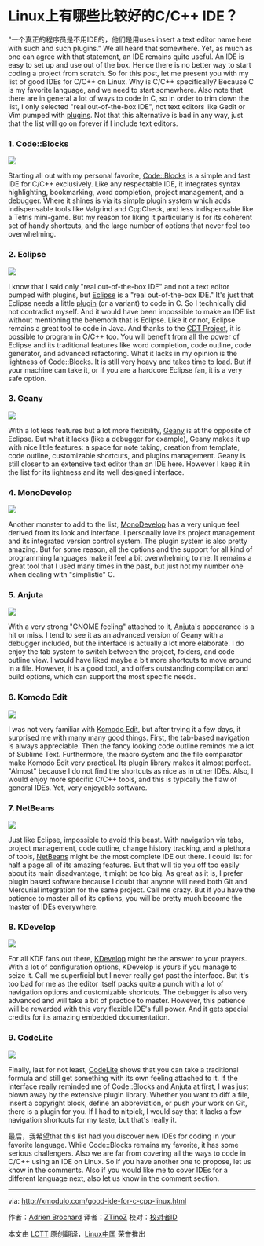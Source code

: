 Linux上有哪些比较好的C/C++ IDE？
================================================================================
"一个真正的程序员是不用IDE的，他们是用uses insert a text editor name here with such and such plugins." We all heard that somewhere. Yet, as much as one can agree with that statement, an IDE remains quite useful. An IDE is easy to set up and use out of the box. Hence there is no better way to start coding a project from scratch. So for this post, let me present you with my list of good IDEs for C/C++ on Linux. Why is C/C++ specifically? Because C is my favorite language, and we need to start somewhere. Also note that there are in general a lot of ways to code in C, so in order to trim down the list, I only selected "real out-of-the-box IDE", not text editors like Gedit or Vim pumped with [plugins][1]. Not that this alternative is bad in any way, just that the list will go on forever if I include text editors.

### 1. Code::Blocks ###

![](https://farm8.staticflickr.com/7520/16089880989_10173db27b_c.jpg)

Starting all out with my personal favorite, [Code::Blocks][2] is a simple and fast IDE for C/C++ exclusively. Like any respectable IDE, it integrates syntax highlighting, bookmarking, word completion, project management, and a debugger. Where it shines is via its simple plugin system which adds indispensable tools like Valgrind and CppCheck, and less indispensable like a Tetris mini-game. But my reason for liking it particularly is for its coherent set of handy shortcuts, and the large number of options that never feel too overwhelming.

### 2. Eclipse ###

![](https://farm8.staticflickr.com/7522/16276001255_66235a0a69_c.jpg)

I know that I said only "real out-of-the-box IDE" and not a text editor pumped with plugins, but [Eclipse][3] is a "real out-of-the-box IDE." It's just that Eclipse needs a little [plugin][4] (or a variant) to code in C. So I technically did not contradict myself. And it would have been impossible to make an IDE list without mentioning the behemoth that is Eclipse. Like it or not, Eclipse remains a great tool to code in Java. And thanks to the [CDT Project][5], it is possible to program in C/C++ too. You will benefit from all the power of Eclipse and its traditional features like word completion, code outline, code generator, and advanced refactoring. What it lacks in my opinion is the lightness of Code::Blocks. It is still very heavy and takes time to load. But if your machine can take it, or if you are a hardcore Eclipse fan, it is a very safe option.

### 3. Geany ###

![](https://farm9.staticflickr.com/8573/16088461968_c6a6c9e49a_c.jpg)

With a lot less features but a lot more flexibility, [Geany][6] is at the opposite of Eclipse. But what it lacks (like a debugger for example), Geany makes it up with nice little features: a space for note taking, creation from template, code outline, customizable shortcuts, and plugins management. Geany is still closer to an extensive text editor than an IDE here. However I keep it in the list for its lightness and its well designed interface.

### 4. MonoDevelop ###

![](https://farm8.staticflickr.com/7515/16275175052_61487480ce_c.jpg)

Another monster to add to the list, [MonoDevelop][7] has a very unique feel derived from its look and interface. I personally love its project management and its integrated version control system. The plugin system is also pretty amazing. But for some reason, all the options and the support for all kind of programming languages make it feel a bit overwhelming to me. It remains a great tool that I used many times in the past, but just not my number one when dealing with "simplistic" C. 

### 5. Anjuta ###

![](https://farm8.staticflickr.com/7514/16088462018_7ee6e5b433_c.jpg)

With a very strong "GNOME feeling" attached to it, [Anjuta][8]'s appearance is a hit or miss. I tend to see it as an advanced version of Geany with a debugger included, but the interface is actually a lot more elaborate. I do enjoy the tab system to switch between the project, folders, and code outline view. I would have liked maybe a bit more shortcuts to move around in a file. However, it is a good tool, and offers outstanding compilation and build options, which can support the most specific needs.

### 6. Komodo Edit ###

![](https://farm8.staticflickr.com/7502/16088462028_81d1114c84_c.jpg)

I was not very familiar with [Komodo Edit][9], but after trying it a few days, it surprised me with many many good things. First, the tab-based navigation is always appreciable. Then the fancy looking code outline reminds me a lot of Sublime Text. Furthermore, the macro system and the file comparator make Komodo Edit very practical. Its plugin library makes it almost perfect. "Almost" because I do not find the shortcuts as nice as in other IDEs. Also, I would enjoy more specific C/C++ tools, and this is typically the flaw of general IDEs. Yet, very enjoyable software.

### 7. NetBeans ###

![](https://farm8.staticflickr.com/7569/16089881229_98beb0fce3_c.jpg)

Just like Eclipse, impossible to avoid this beast. With navigation via tabs, project management, code outline, change history tracking, and a plethora of tools, [NetBeans][10] might be the most complete IDE out there. I could list for half a page all of its amazing features. But that will tip you off too easily about its main disadvantage, it might be too big. As great as it is, I prefer plugin based software because I doubt that anyone will need both Git and Mercurial integration for the same project. Call me crazy. But if you have the patience to master all of its options, you will be pretty much become the master of IDEs everywhere.

### 8. KDevelop ###

![](https://farm8.staticflickr.com/7519/15653583824_e412f2ab1f_c.jpg)

For all KDE fans out there, [KDevelop][11] might be the answer to your prayers. With a lot of configuration options, KDevelop is yours if you manage to seize it. Call me superficial but I never really got past the interface. But it's too bad for me as the editor itself packs quite a punch with a lot of navigation options and customizable shortcuts. The debugger is also very advanced and will take a bit of practice to master. However, this patience will be rewarded with this very flexible IDE's full power. And it gets special credits for its amazing embedded documentation.

### 9. CodeLite ###

![](https://farm9.staticflickr.com/8594/16250066446_b5f654e63f_c.jpg)

Finally, last for not least, [CodeLite][12] shows that you can take a traditional formula and still get something with its own feeling attached to it. If the interface really reminded me of Code::Blocks and Anjuta at first, I was just blown away by the extensive plugin library. Whether you want to diff a file, insert a copyright block, define an abbreviation, or push your work on Git, there is a plugin for you. If I had to nitpick, I would say that it lacks a few navigation shortcuts for my taste, but that's really it. 

最后，我希望that this list had you discover new IDEs for coding in your favorite language. While Code::Blocks remains my favorite, it has some serious challengers. Also we are far from covering all the ways to code in C/C++ using an IDE on Linux. So if you have another one to propose, let us know in the comments. Also if you would like me to cover IDEs for a different language next, also let us know in the comment section.

--------------------------------------------------------------------------------

via: http://xmodulo.com/good-ide-for-c-cpp-linux.html

作者：[Adrien Brochard][a]
译者：[ZTinoZ](https://github.com/ZTinoZ)
校对：[校对者ID](https://github.com/校对者ID)

本文由 [LCTT](https://github.com/LCTT/TranslateProject) 原创翻译，[Linux中国](http://linux.cn/) 荣誉推出

[a]:http://xmodulo.com/author/adrien
[1]:http://xmodulo.com/turn-vim-full-fledged-ide.html
[2]:http://www.codeblocks.org/
[3]:https://eclipse.org/
[4]:http://xmodulo.com/how-to-set-up-c-cpp-development-environment-in-eclipse.html
[5]:https://eclipse.org/cdt/
[6]:http://www.geany.org/
[7]:http://www.monodevelop.com/
[8]:http://anjuta.org/
[9]:http://komodoide.com/komodo-edit/
[10]:https://netbeans.org/
[11]:https://www.kdevelop.org/
[12]:http://codelite.org/